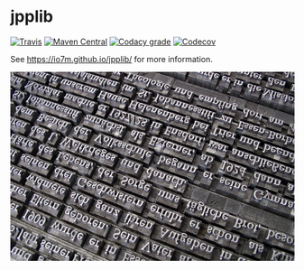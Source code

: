 jpplib
===

[![Travis](https://img.shields.io/travis/io7m/jpplib.png?style=flat-square)](https://travis-ci.org/io7m/jpplib)
[![Maven Central](https://img.shields.io/maven-central/v/com.io7m.jpplib/com.io7m.jpplib.png?style=flat-square)](http://search.maven.org/#search%7Cga%7C1%7Cg%3A%22com.io7m.jpplib%22)
[![Codacy grade](https://img.shields.io/codacy/grade/269673febf114ac69376f8073f5251cc.png?style=flat-square)](https://www.codacy.com/app/github_79/jpplib)
[![Codecov](https://img.shields.io/codecov/c/github/io7m/jpplib.png?style=flat-square)](https://codecov.io/gh/io7m/jpplib)

See https://io7m.github.io/jpplib/ for more information.

![jpplib](./src/site/resources/jpplib.jpg?raw=true)

